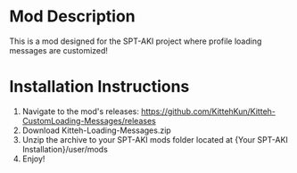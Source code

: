 # Mod Description
This is a mod designed for the SPT-AKI project where profile loading messages are customized!

# Installation Instructions
1. Navigate to the mod's releases: https://github.com/KittehKun/Kitteh-CustomLoading-Messages/releases
2. Download Kitteh-Loading-Messages.zip
3. Unzip the archive to your SPT-AKI mods folder located at {Your SPT-AKI Installation}/user/mods
4. Enjoy!
